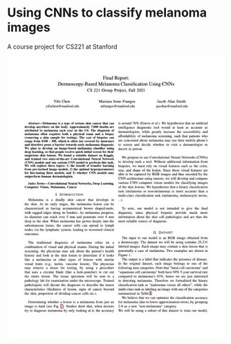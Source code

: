# Using CNNs to classify melanoma images
A course project for CS221 at Stanford

![width=20cm](images/CS221_Report.jpg)
